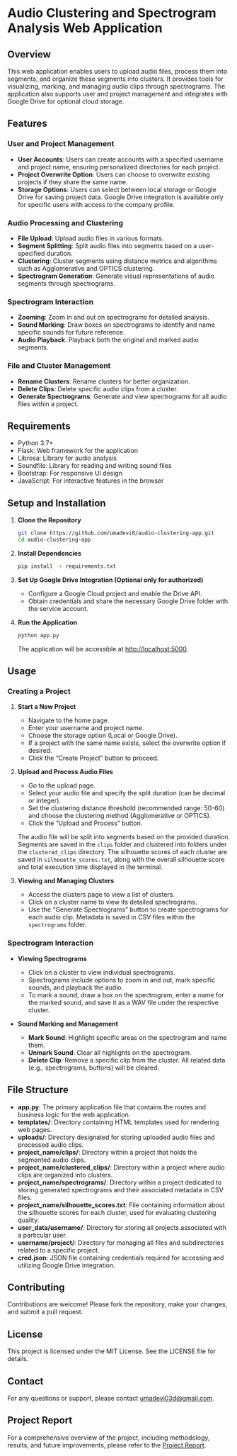 # Audio Clustering and Spectrogram Analysis Web Application

## Overview

This web application enables users to upload audio files, process them into segments, and organize these segments into clusters. It provides tools for visualizing, marking, and managing audio clips through spectrograms. The application also supports user and project management and integrates with Google Drive for optional cloud storage.

## Features

### User and Project Management

* **User Accounts**: Users can create accounts with a specified username and project name, ensuring personalized directories for each project.
* **Project Overwrite Option**: Users can choose to overwrite existing projects if they share the same name.
* **Storage Options**: Users can select between local storage or Google Drive for saving project data. Google Drive integration is available only for specific users with access to the company profile.

### Audio Processing and Clustering

* **File Upload**: Upload audio files in various formats.
* **Segment Splitting**: Split audio files into segments based on a user-specified duration.
* **Clustering**: Cluster segments using distance metrics and algorithms such as Agglomerative and OPTICS clustering.
* **Spectrogram Generation**: Generate visual representations of audio segments through spectrograms.

### Spectrogram Interaction

* **Zooming**: Zoom in and out on spectrograms for detailed analysis.
* **Sound Marking**: Draw boxes on spectrograms to identify and name specific sounds for future reference.
* **Audio Playback**: Playback both the original and marked audio segments.

### File and Cluster Management

* **Rename Clusters**: Rename clusters for better organization.
* **Delete Clips**: Delete specific audio clips from a cluster.
* **Generate Spectrograms**: Generate and view spectrograms for all audio files within a project.

## Requirements

* Python 3.7+
* Flask: Web framework for the application
* Librosa: Library for audio analysis
* Soundfile: Library for reading and writing sound files
* Bootstrap: For responsive UI design
* JavaScript: For interactive features in the browser

## Setup and Installation

1. **Clone the Repository**

    ```bash
    git clone https://github.com/umadevi0/audio-clustering-app.git
    cd audio-clustering-app
    ```

2. **Install Dependencies**

    ```bash
    pip install -r requirements.txt
    ```

3. **Set Up Google Drive Integration (Optional only for authorized)**

    * Configure a Google Cloud project and enable the Drive API.
    * Obtain credentials and share the necessary Google Drive folder with the service account.

4. **Run the Application**

    ```bash
    python app.py
    ```

    The application will be accessible at [http://localhost:5000](http://localhost:5000).

## Usage

### Creating a Project

1. **Start a New Project**

    * Navigate to the home page.
    * Enter your username and project name.
    * Choose the storage option (Local or Google Drive).
    * If a project with the same name exists, select the overwrite option if desired.
    * Click the “Create Project” button to proceed.

2. **Upload and Process Audio Files**

    * Go to the upload page.
    * Select your audio file and specify the split duration (can be decimal or integer).
    * Set the clustering distance threshold (recommended range: 50-60) and choose the clustering method (Agglomerative or OPTICS).
    * Click the “Upload and Process” button.

    The audio file will be split into segments based on the provided duration. Segments are saved in the `clips` folder and clustered into folders under the `clustered_clips` directory. The silhouette scores of each cluster are saved in `silhouette_scores.txt`, along with the overall silhouette score and total execution time displayed in the terminal.

3. **Viewing and Managing Clusters**

    * Access the clusters page to view a list of clusters.
    * Click on a cluster name to view its detailed spectrograms.
    * Use the “Generate Spectrograms” button to create spectrograms for each audio clip. Metadata is saved in CSV files within the `spectrograms` folder.

### Spectrogram Interaction

* **Viewing Spectrograms**

    * Click on a cluster to view individual spectrograms.
    * Spectrograms include options to zoom in and out, mark specific sounds, and playback the audio.
    * To mark a sound, draw a box on the spectrogram, enter a name for the marked sound, and save it as a WAV file under the respective cluster.

* **Sound Marking and Management**

    * **Mark Sound**: Highlight specific areas on the spectrogram and name them.
    * **Unmark Sound**: Clear all highlights on the spectrogram.
    * **Delete Clip**: Remove a specific clip from the cluster. All related data (e.g., spectrograms, buttons) will be cleared.

## File Structure

* **app.py**: The primary application file that contains the routes and business logic for the web application.
* **templates/**: Directory containing HTML templates used for rendering web pages.
* **uploads/**: Directory designated for storing uploaded audio files and processed audio clips.
* **project_name/clips/**: Directory within a project that holds the segmented audio clips.
* **project_name/clustered_clips/**: Directory within a project where audio clips are organized into clusters.
* **project_name/spectrograms/**: Directory within a project dedicated to storing generated spectrograms and their associated metadata in CSV files.
* **project_name/silhouette_scores.txt**: File containing information about the silhouette scores for each cluster, used for evaluating clustering quality.
* **user_data/username/**: Directory for storing all projects associated with a particular user.
* **username/project/**: Directory for managing all files and subdirectories related to a specific project.
* **cred.json**: JSON file containing credentials required for accessing and utilizing Google Drive integration.

## Contributing

Contributions are welcome! Please fork the repository, make your changes, and submit a pull request.

## License

This project is licensed under the MIT License. See the LICENSE file for details.

## Contact

For any questions or support, please contact [umadevi03d@gmail.com](mailto:umadevi03d@gmail.com).

## Project Report

For a comprehensive overview of the project, including methodology, results, and future improvements, please refer to the [Project Report](link-to-your-project-report).

 
 
